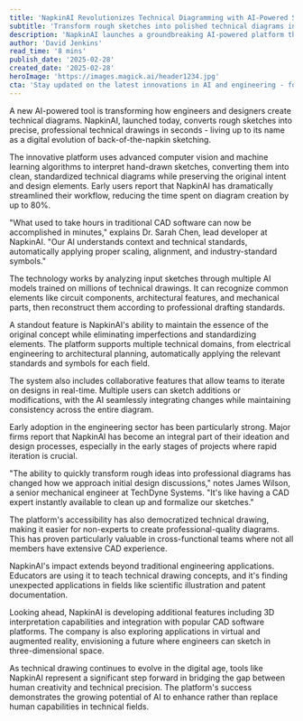 ```yaml
---
title: 'NapkinAI Revolutionizes Technical Diagramming with AI-Powered Sketching'
subtitle: 'Transform rough sketches into polished technical diagrams instantly'
description: 'NapkinAI launches a groundbreaking AI-powered platform that transforms rough sketches into professional technical diagrams instantly, revolutionizing how engineers and designers approach technical drawing. The tool combines advanced computer vision with machine learning to interpret hand-drawn sketches while maintaining industry standards and enabling real-time collaboration.'
author: 'David Jenkins'
read_time: '8 mins'
publish_date: '2025-02-28'
created_date: '2025-02-28'
heroImage: 'https://images.magick.ai/header1234.jpg'
cta: 'Stay updated on the latest innovations in AI and engineering - follow us on LinkedIn for exclusive insights and updates on transformative technologies like NapkinAI!'
---
```


A new AI-powered tool is transforming how engineers and designers create technical diagrams. NapkinAI, launched today, converts rough sketches into precise, professional technical drawings in seconds - living up to its name as a digital evolution of back-of-the-napkin sketching.

The innovative platform uses advanced computer vision and machine learning algorithms to interpret hand-drawn sketches, converting them into clean, standardized technical diagrams while preserving the original intent and design elements. Early users report that NapkinAI has dramatically streamlined their workflow, reducing the time spent on diagram creation by up to 80%.

"What used to take hours in traditional CAD software can now be accomplished in minutes," explains Dr. Sarah Chen, lead developer at NapkinAI. "Our AI understands context and technical standards, automatically applying proper scaling, alignment, and industry-standard symbols."

The technology works by analyzing input sketches through multiple AI models trained on millions of technical drawings. It can recognize common elements like circuit components, architectural features, and mechanical parts, then reconstruct them according to professional drafting standards.

A standout feature is NapkinAI's ability to maintain the essence of the original concept while eliminating imperfections and standardizing elements. The platform supports multiple technical domains, from electrical engineering to architectural planning, automatically applying the relevant standards and symbols for each field.

The system also includes collaborative features that allow teams to iterate on designs in real-time. Multiple users can sketch additions or modifications, with the AI seamlessly integrating changes while maintaining consistency across the entire diagram.

Early adoption in the engineering sector has been particularly strong. Major firms report that NapkinAI has become an integral part of their ideation and design processes, especially in the early stages of projects where rapid iteration is crucial.

"The ability to quickly transform rough ideas into professional diagrams has changed how we approach initial design discussions," notes James Wilson, a senior mechanical engineer at TechDyne Systems. "It's like having a CAD expert instantly available to clean up and formalize our sketches."

The platform's accessibility has also democratized technical drawing, making it easier for non-experts to create professional-quality diagrams. This has proven particularly valuable in cross-functional teams where not all members have extensive CAD experience.

NapkinAI's impact extends beyond traditional engineering applications. Educators are using it to teach technical drawing concepts, and it's finding unexpected applications in fields like scientific illustration and patent documentation.

Looking ahead, NapkinAI is developing additional features including 3D interpretation capabilities and integration with popular CAD software platforms. The company is also exploring applications in virtual and augmented reality, envisioning a future where engineers can sketch in three-dimensional space.

As technical drawing continues to evolve in the digital age, tools like NapkinAI represent a significant step forward in bridging the gap between human creativity and technical precision. The platform's success demonstrates the growing potential of AI to enhance rather than replace human capabilities in technical fields.